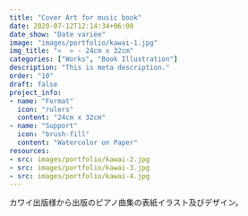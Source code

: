 ```yaml
---
title: "Cover Art for music book"
date: 2020-07-12T12:14:34+06:00
date_show: "Date variée"
image: "images/portfolio/kawai-1.jpg"
img_title: "«  » - 24cm x 32cm"
categories: ["Works", "Book Illustration"]
description: "This is meta description."
order: "10"
draft: false
project_info:
- name: "Format"
  icon: "rulers"
  content: "24cm x 32cm"
- name: "Support"
  icon: "brush-fill"
  content: "Watercolor on Paper"
resources:
- src: images/portfolio/kawai-2.jpg
- src: images/portfolio/kawai-3.jpg
- src: images/portfolio/kawai-4.jpg
---
```

カワイ出版様から出版のピアノ曲集の表紙イラスト及びデザイン。
